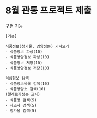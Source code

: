 # 8월 관통 프로젝트 제출

구현 기능

    [기본]

    식품정보(첨가물, 영양성분) 가져오기
    - 식품정보 파싱(10)
    - 식품영양정보 파싱(10)
    - 식품정보 저장(10)
    - 식품영양정보 저장(10)
    
    식품정보 검색
    - 식품정보목록 검색(10)
    - 식품영양소 검색(10)
    (알레르기성분 표시)
    - 식품명 검색(5)
    - 제조사 검색(5)
    - 첨가물 검색(5)